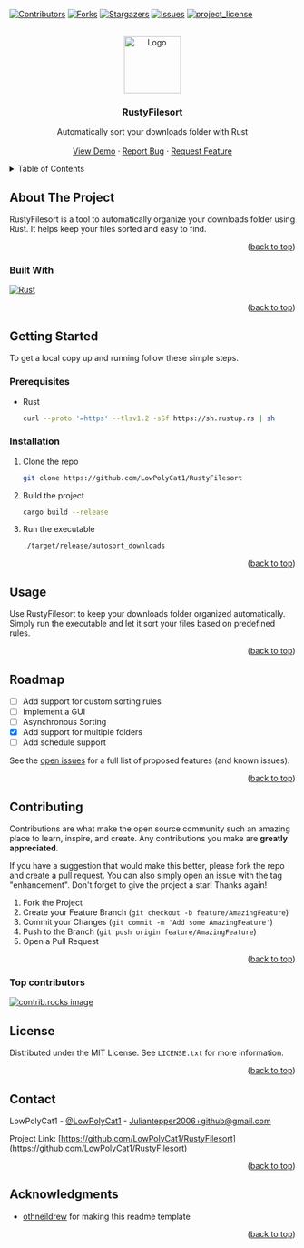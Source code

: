 
<!-- Thanks to othneildrew for publishing this great template! https://github.com/othneildrew/Best-README-Template/blob/main/BLANK_README.md -->

<a id="readme-top"></a>

[![Contributors][contributors-shield]][contributors-url]
[![Forks][forks-shield]][forks-url]
[![Stargazers][stars-shield]][stars-url]
[![Issues][issues-shield]][issues-url]
[![project_license][license-shield]][license-url]
<!-- [![LinkedIn][linkedin-shield]][linkedin-url] -->

<!-- PROJECT LOGO -->
<br />
<div align="center">
  <a href="https://github.com/LowPolyCat1/RustyFilesort">
    <img src="./images/icon.ico" alt="Logo" width="100" height="100">
  </a>

<h3 align="center">RustyFilesort</h3>

  <p align="center">
    Automatically sort your downloads folder with Rust
    <br />
    <!-- <a href="https://github.com/LowPolyCat1/RustyFilesort"><strong>Explore the docs »</strong></a> -->
    <!-- <br /> -->
    <br />
    <a href="https://github.com/LowPolyCat1/RustyFilesort">View Demo</a>
    ·
    <a href="https://github.com/LowPolyCat1/RustyFilesort/issues/new?labels=bug&template=bug-report---.md">Report Bug</a>
    ·
    <a href="https://github.com/LowPolyCat1/RustyFilesort/issues/new?labels=enhancement&template=feature-request---.md">Request Feature</a>
  </p>
</div>

<!-- TABLE OF CONTENTS -->
<details>
  <summary>Table of Contents</summary>
  <ol>
    <li>
      <a href="#about-the-project">About The Project</a>
      <ul>
        <li><a href="#built-with">Built With</a></li>
      </ul>
    </li>
    <li>
      <a href="#getting-started">Getting Started</a>
      <ul>
        <li><a href="#prerequisites">Prerequisites</a></li>
        <li><a href="#installation">Installation</a></li>
      </ul>
    </li>
    <li><a href="#usage">Usage</a></li>
    <li><a href="#roadmap">Roadmap</a></li>
    <li><a href="#contributing">Contributing</a></li>
    <li><a href="#license">License</a></li>
    <li><a href="#contact">Contact</a></li>
    <li><a href="#acknowledgments">Acknowledgments</a></li>
  </ol>
</details>

<!-- ABOUT THE PROJECT -->
## About The Project

<!-- [![Product Name Screen Shot][product-screenshot]](https://example.com) -->

RustyFilesort is a tool to automatically organize your downloads folder using Rust. It helps keep your files sorted and easy to find.

<p align="right">(<a href="#readme-top">back to top</a>)</p>

### Built With

[![Rust][Rust]][Rust-url]

<p align="right">(<a href="#readme-top">back to top</a>)</p>

<!-- GETTING STARTED -->
## Getting Started

To get a local copy up and running follow these simple steps.

### Prerequisites

- Rust

  ```sh
  curl --proto '=https' --tlsv1.2 -sSf https://sh.rustup.rs | sh
  ```

### Installation

1. Clone the repo

   ```sh
   git clone https://github.com/LowPolyCat1/RustyFilesort
   ```

2. Build the project

   ```sh
   cargo build --release
   ```

3. Run the executable

   ```sh
   ./target/release/autosort_downloads
   ```

<p align="right">(<a href="#readme-top">back to top</a>)</p>

<!-- USAGE EXAMPLES -->
## Usage

Use RustyFilesort to keep your downloads folder organized automatically. Simply run the executable and let it sort your files based on predefined rules.

<!-- _For more examples, please refer to the [Documentation](https://github.com/LowPolyCat1/RustyFilesort/wiki)_ -->

<p align="right">(<a href="#readme-top">back to top</a>)</p>

<!-- ROADMAP -->
## Roadmap

- [ ] Add support for custom sorting rules
- [ ] Implement a GUI
- [ ] Asynchronous Sorting
- [x] Add support for multiple folders
- [ ] Add schedule support

See the [open issues](https://github.com/LowPolyCat1/RustyFilesort/issues) for a full list of proposed features (and known issues).

<p align="right">(<a href="#readme-top">back to top</a>)</p>

<!-- CONTRIBUTING -->
## Contributing

Contributions are what make the open source community such an amazing place to learn, inspire, and create. Any contributions you make are **greatly appreciated**.

If you have a suggestion that would make this better, please fork the repo and create a pull request. You can also simply open an issue with the tag "enhancement".
Don't forget to give the project a star! Thanks again!

1. Fork the Project
2. Create your Feature Branch (`git checkout -b feature/AmazingFeature`)
3. Commit your Changes (`git commit -m 'Add some AmazingFeature'`)
4. Push to the Branch (`git push origin feature/AmazingFeature`)
5. Open a Pull Request

<p align="right">(<a href="#readme-top">back to top</a>)</p>

### Top contributors

<a href="https://github.com/LowPolyCat1/RustyFilesort/graphs/contributors">
  <img src="https://contrib.rocks/image?repo=LowPolyCat1/autosort_downloads" alt="contrib.rocks image" />
</a>

<!-- LICENSE -->
## License

Distributed under the MIT License. See `LICENSE.txt` for more information.

<p align="right">(<a href="#readme-top">back to top</a>)</p>

<!-- CONTACT -->
## Contact

LowPolyCat1 - [@LowPolyCat1](https://twitter.com/LowPolyCat1) - <Juliantepper2006+github@gmail.com>

Project Link: [https://github.com/LowPolyCat1/RustyFilesort](https://github.com/LowPolyCat1/RustyFilesort)

<p align="right">(<a href="#readme-top">back to top</a>)</p>

<!-- ACKNOWLEDGMENTS -->
## Acknowledgments

- [othneildrew](https://github.com/othneildrew/Best-README-Template) for making this readme template

<p align="right">(<a href="#readme-top">back to top</a>)</p>

<!-- MARKDOWN LINKS & IMAGES -->
<!-- https://www.markdownguide.org/basic-syntax/#reference-style-links -->
[contributors-shield]: https://img.shields.io/github/contributors/LowPolyCat1/autosort_downloads.svg?style=for-the-badge
[contributors-url]: https://github.com/LowPolyCat1/RustyFilesort/graphs/contributors
[forks-shield]: https://img.shields.io/github/forks/LowPolyCat1/autosort_downloads.svg?style=for-the-badge
[forks-url]: https://github.com/LowPolyCat1/RustyFilesort/network/members
[stars-shield]: https://img.shields.io/github/stars/LowPolyCat1/autosort_downloads.svg?style=for-the-badge
[stars-url]: https://github.com/LowPolyCat1/RustyFilesort/stargazers
[issues-shield]: https://img.shields.io/github/issues/LowPolyCat1/autosort_downloads.svg?style=for-the-badge
[issues-url]: https://github.com/LowPolyCat1/RustyFilesort/issues
[license-shield]: https://img.shields.io/github/license/LowPolyCat1/autosort_downloads.svg?style=for-the-badge
[license-url]: https://github.com/LowPolyCat1/RustyFilesort/blob/main/license.txt
[Rust]: https://img.shields.io/badge/rust-000000?style=for-the-badge&logo=rust&logoColor=white
[Rust-url]: https://www.rust-lang.org/
